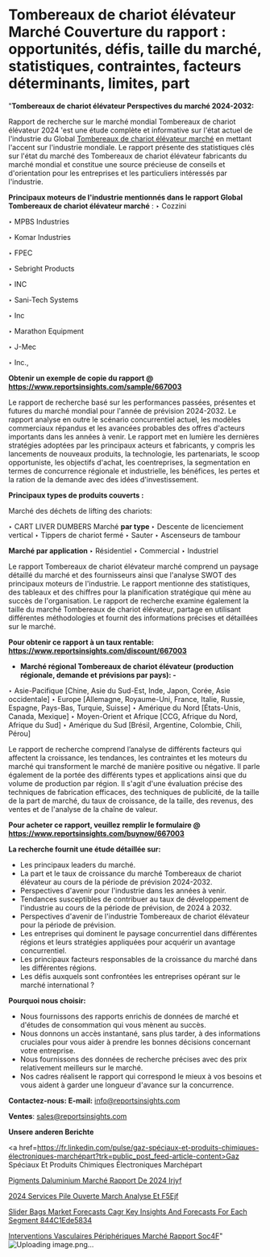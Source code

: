 # Tombereaux de chariot élévateur Marché Couverture du rapport : opportunités, défis, taille du marché, statistiques, contraintes, facteurs déterminants, limites, part

"<strong>Tombereaux de chariot élévateur Perspectives du marché 2024-2032:</strong>

Rapport de recherche sur le marché mondial Tombereaux de chariot élévateur 2024 'est une étude complète et informative sur l'état actuel de l'industrie du Global <a href=https://www.reportsinsights.com/sample/667003>Tombereaux de chariot élévateur marché</a> en mettant l'accent sur l'industrie mondiale. Le rapport présente des statistiques clés sur l'état du marché des Tombereaux de chariot élévateur fabricants du marché mondial et constitue une source précieuse de conseils et d'orientation pour les entreprises et les particuliers intéressés par l'industrie.

<strong>Principaux moteurs de l'industrie mentionnés dans le rapport Global Tombereaux de chariot élévateur marché</strong> :
‣ Cozzini

‣ MPBS Industries

‣ Komar Industries

‣ FPEC

‣ Sebright Products

‣ INC

‣ Sani-Tech Systems

‣ Inc

‣ Marathon Equipment

‣ J-Mec

‣ Inc.,

<strong>Obtenir un exemple de copie du rapport @ <a href=https://www.reportsinsights.com/sample/667003>https://www.reportsinsights.com/sample/667003</a></strong>

Le rapport de recherche basé sur les performances passées, présentes et futures du marché mondial pour l'année de prévision 2024-2032. Le rapport analyse en outre le scénario concurrentiel actuel, les modèles commerciaux répandus et les avancées probables des offres d'acteurs importants dans les années à venir. Le rapport met en lumière les dernières stratégies adoptées par les principaux acteurs et fabricants, y compris les lancements de nouveaux produits, la technologie, les partenariats, le scoop opportuniste, les objectifs d'achat, les coentreprises, la segmentation en termes de concurrence régionale et industrielle, les bénéfices, les pertes et la ration de la demande avec des idées d'investissement.

<strong>Principaux types de produits couverts :</strong>

Marché des déchets de lifting des chariots:

‣  CART LIVER DUMBERS <STROF> Marché <strong> par type </strong> </strong>
‣ Descente de licenciement vertical
‣ Tippers de chariot fermé
‣ Sauter
‣ Ascenseurs de tambour

<strong>Marché par application </strong>
‣ Résidentiel
‣ Commercial
‣ Industriel

Le rapport Tombereaux de chariot élévateur marché comprend un paysage détaillé du marché et des fournisseurs ainsi que l'analyse SWOT des principaux moteurs de l'industrie. Le rapport mentionne des statistiques, des tableaux et des chiffres pour la planification stratégique qui mène au succès de l'organisation. Le rapport de recherche examine également la taille du marché Tombereaux de chariot élévateur, partage en utilisant différentes méthodologies et fournit des informations précises et détaillées sur le marché.

<strong>Pour obtenir ce rapport à un taux rentable: <a href=https://www.reportsinsights.com/discount/667003>https://www.reportsinsights.com/discount/667003</a></strong>
<ul>
  <li><strong>Marché régional Tombereaux de chariot élévateur (production régionale, demande et prévisions par pays): -</strong></li>
</ul>
‣ Asie-Pacifique [Chine, Asie du Sud-Est, Inde, Japon, Corée, Asie occidentale]
‣ Europe [Allemagne, Royaume-Uni, France, Italie, Russie, Espagne, Pays-Bas, Turquie, Suisse]
‣ Amérique du Nord [États-Unis, Canada, Mexique]
‣ Moyen-Orient et Afrique [CCG, Afrique du Nord, Afrique du Sud]
‣ Amérique du Sud [Brésil, Argentine, Colombie, Chili, Pérou]

Le rapport de recherche comprend l’analyse de différents facteurs qui affectent la croissance, les tendances, les contraintes et les moteurs du marché qui transforment le marché de manière positive ou négative. Il parle également de la portée des différents types et applications ainsi que du volume de production par région. Il s'agit d'une évaluation précise des techniques de fabrication efficaces, des techniques de publicité, de la taille de la part de marché, du taux de croissance, de la taille, des revenus, des ventes et de l'analyse de la chaîne de valeur.

<strong>Pour acheter ce rapport, veuillez remplir le formulaire @   <a href=https://www.reportsinsights.com/buynow/667003>https://www.reportsinsights.com/buynow/667003</a></strong>

<strong>La recherche fournit une étude détaillée sur:</strong>
<ul>
  <li>Les principaux leaders du marché.</li>
  <li>La part et le taux de croissance du marché Tombereaux de chariot élévateur au cours de la période de prévision 2024-2032.</li>
  <li>Perspectives d'avenir pour l'industrie dans les années à venir.</li>
  <li>Tendances susceptibles de contribuer au taux de développement de l'industrie au cours de la période de prévision, de 2024 à 2032.</li>
  <li>Perspectives d'avenir de l'industrie Tombereaux de chariot élévateur pour la période de prévision.</li>
  <li>Les entreprises qui dominent le paysage concurrentiel dans différentes régions et leurs stratégies appliquées pour acquérir un avantage concurrentiel.</li>
  <li>Les principaux facteurs responsables de la croissance du marché dans les différentes régions.</li>
  <li>Les défis auxquels sont confrontées les entreprises opérant sur le marché international ?</li>
</ul>
<strong>Pourquoi nous choisir:</strong>
<ul>
  <li>Nous fournissons des rapports enrichis de données de marché et d'études de consommation qui vous mènent au succès.</li>
  <li>Nous donnons un accès instantané, sans plus tarder, à des informations cruciales pour vous aider à prendre les bonnes décisions concernant votre entreprise.</li>
  <li>Nous fournissons des données de recherche précises avec des prix relativement meilleurs sur le marché.</li>
  <li>Nos cadres réalisent le rapport qui correspond le mieux à vos besoins et vous aident à garder une longueur d'avance sur la concurrence.</li>
</ul>
<strong>Contactez-nous:
</strong><strong>E-mail:</strong> <a href=mailto:info@reportsinsights.com>info@reportsinsights.com</a>

<strong>Ventes</strong>: <a href=mailto:sales@reportsinsights.com>sales@reportsinsights.com</a>

<strong>Unsere anderen Berichte</strong>

<a href=https://fr.linkedin.com/pulse/gaz-spéciaux-et-produits-chimiques-électroniques-marchépart?trk=public_post_feed-article-content>Gaz Spéciaux Et Produits Chimiques Électroniques Marchépart</a>

<a href=https://fr.linkedin.com/pulse/pigments-daluminium-marché-rapport-de-2024-irjyf/>Pigments Daluminium Marché Rapport De 2024 Irjyf</a>

<a href=https://www.linkedin.com/pulse/2024-services-%C3%A0-pile-ouverte-march%C3%A9-analyse-et-f5ejf/>2024 Services  Pile Ouverte March Analyse Et F5Ejf</a>

<a href=https://medium.com/@sakshideshmukh994/slider-bags-market-forecasts-cagr-key-insights-and-forecasts-for-each-segment-844c1ede5834>Slider Bags Market Forecasts Cagr Key Insights And Forecasts For Each Segment 844C1Ede5834</a>

<a href=https://fr.linkedin.com/pulse/interventions-vasculaires-périphériques-marché-rapport-soc4f/>Interventions Vasculaires Périphériques Marché Rapport Soc4F</a>"
![Uploading image.png…]()
 
